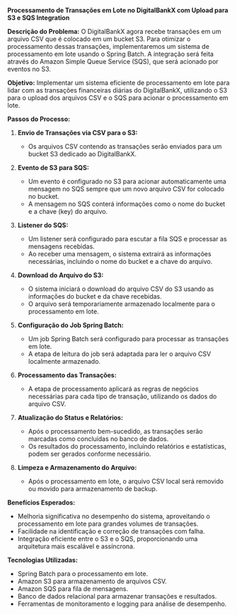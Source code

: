 **Processamento de Transações em Lote no DigitalBankX com Upload para S3 e SQS Integration**

**Descrição do Problema:** O DigitalBankX agora recebe transações em um arquivo CSV que é colocado em um bucket S3. Para
otimizar o processamento dessas transações, implementaremos um sistema de processamento em lote usando o Spring Batch. A
integração será feita através do Amazon Simple Queue Service (SQS), que será acionado por eventos no S3.

**Objetivo:** Implementar um sistema eficiente de processamento em lote para lidar com as transações financeiras diárias
do DigitalBankX, utilizando o S3 para o upload dos arquivos CSV e o SQS para acionar o processamento em lote.

**Passos do Processo:**

1. **Envio de Transações via CSV para o S3:**

    - Os arquivos CSV contendo as transações serão enviados para um bucket S3 dedicado ao DigitalBankX.
2. **Evento de S3 para SQS:**

    - Um evento é configurado no S3 para acionar automaticamente uma mensagem no SQS sempre que um novo arquivo CSV for
      colocado no bucket.
    - A mensagem no SQS conterá informações como o nome do bucket e a chave (key) do arquivo.
3. **Listener do SQS:**

    - Um listener será configurado para escutar a fila SQS e processar as mensagens recebidas.
    - Ao receber uma mensagem, o sistema extrairá as informações necessárias, incluindo o nome do bucket e a chave do
      arquivo.
4. **Download do Arquivo do S3:**

    - O sistema iniciará o download do arquivo CSV do S3 usando as informações do bucket e da chave recebidas.
    - O arquivo será temporariamente armazenado localmente para o processamento em lote.
5. **Configuração do Job Spring Batch:**

    - Um job Spring Batch será configurado para processar as transações em lote.
    - A etapa de leitura do job será adaptada para ler o arquivo CSV localmente armazenado.
6. **Processamento das Transações:**

    - A etapa de processamento aplicará as regras de negócios necessárias para cada tipo de transação, utilizando os
      dados do arquivo CSV.
7. **Atualização do Status e Relatórios:**

    - Após o processamento bem-sucedido, as transações serão marcadas como concluídas no banco de dados.
    - Os resultados do processamento, incluindo relatórios e estatísticas, podem ser gerados conforme necessário.
8. **Limpeza e Armazenamento do Arquivo:**

    - Após o processamento em lote, o arquivo CSV local será removido ou movido para armazenamento de backup.

**Benefícios Esperados:**

- Melhoria significativa no desempenho do sistema, aproveitando o processamento em lote para grandes volumes de
  transações.
- Facilidade na identificação e correção de transações com falha.
- Integração eficiente entre o S3 e o SQS, proporcionando uma arquitetura mais escalável e assíncrona.

**Tecnologias Utilizadas:**

- Spring Batch para o processamento em lote.
- Amazon S3 para armazenamento de arquivos CSV.
- Amazon SQS para fila de mensagens.
- Banco de dados relacional para armazenar transações e resultados.
- Ferramentas de monitoramento e logging para análise de desempenho.
